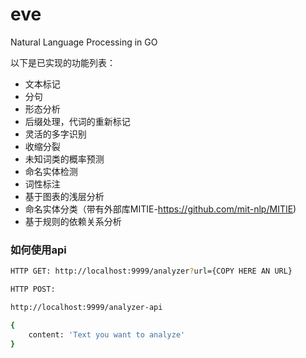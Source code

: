 # eve
Natural Language Processing in GO


以下是已实现的功能列表：

- 文本标记
- 分句
- 形态分析
- 后缀处理，代词的重新标记
- 灵活的多字识别
- 收缩分裂
- 未知词类的概率预测
- 命名实体检测
- 词性标注
- 基于图表的浅层分析
- 命名实体分类（带有外部库MITIE-https://github.com/mit-nlp/MITIE)
- 基于规则的依赖关系分析

### 如何使用api
```sh
HTTP GET: http://localhost:9999/analyzer?url={COPY HERE AN URL}
```


```sh
HTTP POST:

http://localhost:9999/analyzer-api

{
    content: 'Text you want to analyze'
}
```